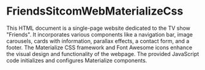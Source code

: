 # FriendsSitcomWebMaterializeCss
This HTML document is a single-page website dedicated to the TV show "Friends". 
It incorporates various components like a navigation bar, image carousels, cards with information, parallax effects, a contact form, and a footer. 
The Materialize CSS framework and Font Awesome icons enhance the visual design and functionality of the webpage. 
The provided JavaScript code initializes and configures Materialize components.